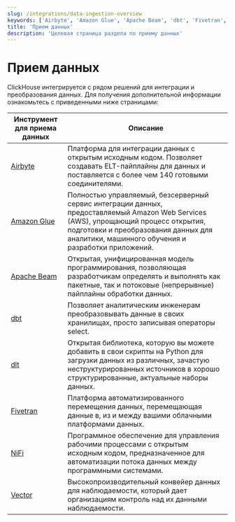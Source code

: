 ```yaml
---
slug: /integrations/data-ingestion-overview
keywords: ['Airbyte', 'Amazon Glue', 'Apache Beam', 'dbt', 'Fivetran', 'NiFi', 'dlt', 'Vector']
title: 'Прием данных'
description: 'Целевая страница раздела по приему данных'
---
```



# Прием данных

ClickHouse интегрируется с рядом решений для интеграции и преобразования данных. Для получения дополнительной информации ознакомьтесь с приведенными ниже страницами:

| Инструмент для приема данных                           | Описание                                                                                                                                                                                                                       |
|------------------------------------------------------|-----------------------------------------------------------------------------------------------------------------------------------------------------------------------------------------------------------------------------------|
| [Airbyte](/integrations/airbyte)               | Платформа для интеграции данных с открытым исходным кодом. Позволяет создавать ELT-пайплайны для данных и поставляется с более чем 140 готовыми соединителями.                                                                 |
| [Amazon Glue](/integrations/glue)              | Полностью управляемый, безсерверный сервис интеграции данных, предоставляемый Amazon Web Services (AWS), упрощающий процесс открытия, подготовки и преобразования данных для аналитики, машинного обучения и разработки приложений. |
| [Apache Beam](/integrations/apache-beam)       | Открытая, унифицированная модель программирования, позволяющая разработчикам определять и выполнять как пакетные, так и потоковые (непрерывные) пайплайны обработки данных.                                                        |
| [dbt](/integrations/dbt)                       | Позволяет аналитическим инженерам преобразовывать данные в своих хранилищах, просто записывая операторы select.                                                                                                                |
| [dlt](/integrations/data-ingestion/etl-tools/dlt-and-clickhouse)               | Открытая библиотека, которую вы можете добавить в свои скрипты на Python для загрузки данных из различных, зачастую неструктурированных источников в хорошо структурированные, актуальные наборы данных.                            |
| [Fivetran](/integrations/fivetran)             | Платформа автоматизированного перемещения данных, перемещающая данные в, из и между вашими облачными платформами данных.                                                                                                       |
| [NiFi](/integrations/nifi)                     | Программное обеспечение для управления рабочими процессами с открытым исходным кодом, предназначенное для автоматизации потока данных между программными системами.                                                               |
| [Vector](/integrations/vector)                 | Высокопроизводительный конвейер данных для наблюдаемости, который дает организациям контроль над их данными наблюдаемости.                                                                                                    |
